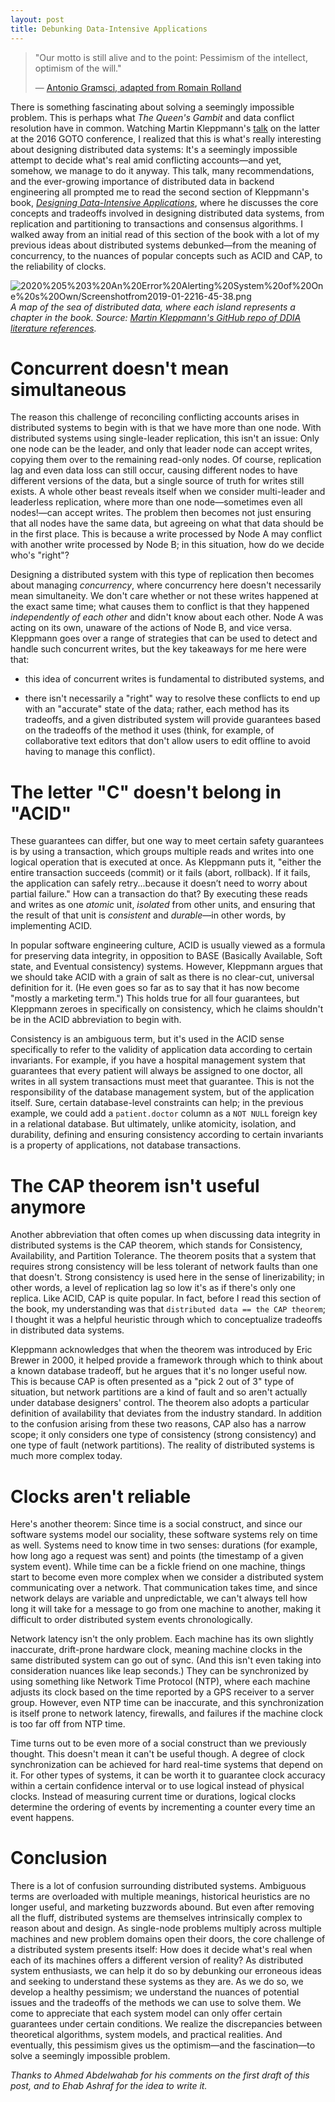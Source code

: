 ```yaml
---
layout: post
title: Debunking Data-Intensive Applications
---
```


> "Our motto is still alive and to the point: Pessimism of the intellect, optimism of the will."
>
> — [Antonio Gramsci, adapted from Romain Rolland](https://books.google.com.eg/books?id=0yA-MQLwOtEC&pg=PA129&lpg=PA129&dq=%22Our+motto+is+still+alive+and+to+the+point:+Pessimism+of+the+intellect,+optimism+of+the+will.%22&source=bl&ots=0uYAWIjL9T&sig=ACfU3U0QRKHjfA_oyyYDIIEIF0Yx9qSMcg&hl=en&sa=X&ved=2ahUKEwivyt6JpODuAhV-ZxUIHZSgDUIQ6AEwA3oECAgQAg#v=onepage&q=%22Our%20motto%20is%20still%20alive%20and%20to%20the%20point%3A%20Pessimism%20of%20the%20intellect%2C%20optimism%20of%20the%20will.%22&f=false)

There is something fascinating about solving a seemingly impossible problem. This is perhaps what _The Queen's Gambit_ and data conflict resolution have in common. Watching Martin Kleppmann's <a href="https://youtu.be/yCcWpzY8dIA" target="_blank">talk</a> on the latter at the 2016 GOTO conference, I realized that this is what's really interesting about designing distributed data systems: It's a seemingly impossible attempt to decide what's real amid conflicting accounts—and yet, somehow, we manage to do it anyway. This talk, many recommendations, and the ever-growing importance of distributed data in backend engineering all prompted me to read the second section of Kleppmann's book, <a href="https://learning.oreilly.com/library/view/designing-data-intensive-applications/9781491903063/" target="_blank">_Designing Data-Intensive Applications_</a>, where he discusses the core concepts and tradeoffs involved in designing distributed data systems, from replication and partitioning to transactions and consensus algorithms. I walked away from an initial read of this section of the book with a lot of my previous ideas about distributed systems debunked—from the meaning of concurrency, to the nuances of popular concepts such as ACID and CAP, to the reliability of clocks.

<!-- more -->

![2020%205%203%20An%20Error%20Alerting%20System%20of%20One%20s%20Own/Screenshotfrom2019-01-2216-45-38.png](../images/2021-2-17-Debunking-Data-Intensive-Applications/ddia-poster.jpg)
_A map of the sea of distributed data, where each island represents a chapter in the book. Source: <a href="https://github.com/ept/ddia-references" target="_blank">Martin Kleppmann's GitHub repo of DDIA literature references</a>._


# Concurrent doesn't mean simultaneous

The reason this challenge of reconciling conflicting accounts arises in distributed systems to begin with is that we have more than one node. With distributed systems using single-leader replication, this isn't an issue: Only one node can be the leader, and only that leader node can accept writes, copying them over to the remaining read-only nodes. Of course, replication lag and even data loss can still occur, causing different nodes to have different versions of the data, but a single source of truth for writes still exists. A whole other beast reveals itself when we consider multi-leader and leaderless replication, where more than one node—sometimes even all nodes!—can accept writes. The problem then becomes not just ensuring that all nodes have the same data, but agreeing on what that data should be in the first place. This is because a write processed by Node A may conflict with another write processed by Node B; in this situation, how do we decide who's "right"? 

Designing a distributed system with this type of replication then becomes about managing *concurrency*, where concurrency here doesn't necessarily mean simultaneity. We don't care whether or not these writes happened at the exact same time; what causes them to conflict is that they happened *independently of each other* and didn't know about each other. Node A was acting on its own, unaware of the actions of Node B, and vice versa. Kleppmann goes over a range of strategies that can be used to detect and handle such concurrent writes, but the key takeaways for me here were that:

- this idea of concurrent writes is fundamental to distributed systems, and

- there isn't necessarily a "right" way to resolve these conflicts to end up with an "accurate" state of the data; rather, each method has its tradeoffs, and a given distributed system will provide guarantees based on the tradeoffs of the method it uses (think, for example, of collaborative text editors that don't allow users to edit offline to avoid having to manage this conflict).

# The letter "C" doesn't belong in "ACID"

These guarantees can differ, but one way to meet certain safety guarantees is by using a transaction, which groups multiple reads and writes into one logical operation that is executed at once. As Kleppmann puts it, "either the entire transaction succeeds (commit) or it fails (abort, rollback). If it fails, the application can safely retry...because it doesn’t need to worry about partial failure." How can a transaction do that? By executing these reads and writes as one *atomic* unit, *isolated* from other units, and ensuring that the result of that unit is *consistent* and *durable*—in other words, by implementing ACID.

In popular software engineering culture, ACID is usually viewed as a formula for preserving data integrity, in opposition to BASE (Basically Available, Soft state, and Eventual consistency) systems. However, Kleppmann argues that we should take ACID with a grain of salt as there is no clear-cut, universal definition for it. (He even goes so far as to say that it has now become "mostly a marketing term.") This holds true for all four guarantees, but Kleppmann zeroes in specifically on consistency, which he claims shouldn't be in the ACID abbreviation to begin with. 

Consistency is an ambiguous term, but it's used in the ACID sense specifically to refer to the validity of application data according to certain invariants. For example, if you have a hospital management system that guarantees that every patient will always be assigned to one doctor, all writes in all system transactions must meet that guarantee. This is not the responsibility of the database management system, but of the application itself. Sure, certain database-level constraints can help; in the previous example, we could add a `patient.doctor` column as a `NOT NULL` foreign key in a relational database. But ultimately, unlike atomicity, isolation, and durability, defining and ensuring consistency according to certain invariants is a property of applications, not database transactions.

# The CAP theorem isn't useful anymore

Another abbreviation that often comes up when discussing data integrity in distributed systems is the CAP theorem, which stands for Consistency, Availability, and Partition Tolerance. The theorem posits that a system that requires strong consistency will be less tolerant of network faults than one that doesn't. Strong consistency is used here in the sense of linerizability; in other words, a level of replication lag so low it's as if there's only one replica. Like ACID, CAP is quite popular. In fact, before I read this section of the book, my understanding was that `distributed data == the CAP theorem`; I thought it was a helpful heuristic through which to conceptualize tradeoffs in distributed data systems. 

Kleppmann acknowledges that when the theorem was introduced by Eric Brewer in 2000, it helped provide a framework through which to think about a known database tradeoff, but he argues that it's no longer useful now. This is because CAP is often presented as a "pick 2 out of 3" type of situation, but network partitions are a kind of fault and so aren't actually under database designers' control. The theorem also adopts a particular definition of availability that deviates from the industry standard. In addition to the confusion arising from these two reasons, CAP also has a narrow scope; it only considers one type of consistency (strong consistency) and one type of fault (network partitions). The reality of distributed systems is much more complex today.

# Clocks aren't reliable

Here's another theorem: Since time is a social construct, and since our software systems model our sociality, these software systems rely on time as well. Systems need to know time in two senses: durations (for example, how long ago a request was sent) and points (the timestamp of a given system event). While time can be a fickle friend on one machine, things start to become even more complex when we consider a distributed system communicating over a network. That communication takes time, and since network delays are variable and unpredictable, we can't always tell how long it will take for a message to go from one machine to another, making it difficult to order distributed system events chronologically. 

Network latency isn't the only problem. Each machine has its own slightly inaccurate, drift-prone hardware clock, meaning machine clocks in the same distributed system can go out of sync. (And this isn't even taking into consideration nuances like leap seconds.) They can be synchronized by using something like Network Time Protocol (NTP), where each machine adjusts its clock based on the time reported by a GPS receiver to a server group. However, even NTP time can be inaccurate, and this synchronization is itself prone to network latency, firewalls, and failures if the machine clock is too far off from NTP time.

Time turns out to be even more of a social construct than we previously thought. This doesn't mean it can't be useful though. A degree of clock synchronization can be achieved for hard real-time systems that depend on it. For other types of systems, it can be worth it to guarantee clock accuracy within a certain confidence interval or to use logical instead of physical clocks. Instead of measuring current time or durations, logical clocks determine the ordering of events by incrementing a counter every time an event happens.

# Conclusion

There is a lot of confusion surrounding distributed systems. Ambiguous terms are overloaded with multiple meanings, historical heuristics are no longer useful, and marketing buzzwords abound. But even after removing all the fluff, distributed systems are themselves intrinsically complex to reason about and design. As single-node problems multiply across multiple machines and new problem domains open their doors, the core challenge of a distributed system presents itself: How does it decide what's real when each of its machines offers a different version of reality? As distributed system enthusiasts, we can help it do so by debunking our erroneous ideas and seeking to understand these systems as they are. As we do so, we develop a healthy pessimism; we understand the nuances of potential issues and the tradeoffs of the methods we can use to solve them. We come to appreciate that each system model can only offer certain guarantees under certain conditions. We realize the discrepancies between theoretical algorithms, system models, and practical realities. And eventually, this pessimism gives us the optimism—and the fascination—to solve a seemingly impossible problem.

_Thanks to Ahmed Abdelwahab for his comments on the first draft of this post, and to Ehab Ashraf for the idea to write it._
